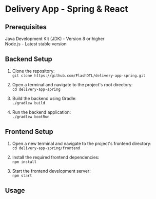 # Delivery App - Spring & React

## Prerequisites
Java Development Kit (JDK) - Version 8 or higher <br>
Node.js - Latest stable version

## Backend Setup
1. Clone the repository: <br>
`git clone https://github.com/FlashDTL/delivery-app-spring.git`

2. Open a terminal and navigate to the project's root directory: <br>
`cd delivery-app-spring`

3. Build the backend using Gradle: <br>
`./gradlew build`

4. Run the backend application: <br>
`./gradlew bootRun`

## Frontend Setup
1. Open a new terminal and navigate to the project's frontend directory: <br>
`cd delivery-app-spring/frontend`

2. Install the required frontend dependencies: <br>
`npm install`

3. Start the frontend development server: <br>
`npm start`

## Usage
